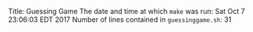 Title: Guessing Game
The date and time at which `make` was run: Sat Oct  7 23:06:03 EDT 2017
Number of lines contained in `guessinggame.sh`: 31
